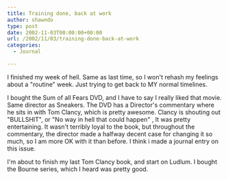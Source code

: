 ```yaml
---
title: Training done, back at work
author: shawndo
type: post
date: 2002-11-03T00:00:00+00:00
url: /2002/11/03/training-done-back-at-work
categories:
  - Journal

---
```

I finished my week of hell. Same as last time, so I won't rehash my feelings about a "routine" week. Just trying to get back to MY normal timelines.  
  
I bought the Sum of all Fears DVD, and I have to say I really liked that movie. Same director as Sneakers. The DVD has a Director's commentary where he sits in with Tom Clancy, which is pretty awesome. Clancy is shouting out "BULLSHIT", or "No way in hell that could happen" , It was pretty entertaining. It wasn't terribly loyal to the book, but throughout the commentary, the director made a halfway decent case for changing it so much, so I am more OK with it than before. I think i made a journal entry on this issue.  
  
I'm about to finish my last Tom Clancy book, and start on Ludlum. I bought the Bourne series, which I heard was pretty good.